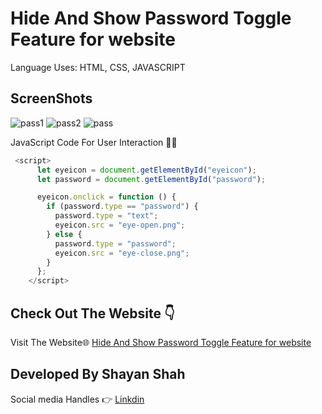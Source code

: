 # Hide And Show Password Toggle Feature for website
Language Uses: HTML, CSS, JAVASCRIPT
## ScreenShots
![pass1](https://github.com/user-attachments/assets/1ef33f44-a126-4061-b3f4-e7bd5d603ea9)
![pass2](https://github.com/user-attachments/assets/e250f1b8-513f-4164-b813-c9f57690a956)
![pass](https://github.com/user-attachments/assets/c35eb9de-2670-4c72-88d3-a2e4f1a40509)

JavaScript Code For User Interaction 👨‍💻
```javascript
 <script>
      let eyeicon = document.getElementById("eyeicon");
      let password = document.getElementById("password");

      eyeicon.onclick = function () {
        if (password.type == "password") {
          password.type = "text";
          eyeicon.src = "eye-open.png";
        } else {
          password.type = "password";
          eyeicon.src = "eye-close.png";
        }
      };
    </script>
```
## Check Out The Website 👇

Visit The Website🌐 [Hide And Show Password Toggle Feature for website](https://shayanshahdeveloper.github.io/Project-6-Password-Show-hide/)

## Developed By Shayan Shah
Social media Handles 👉
[Linkdin](https://www.linkedin.com/in/shayan-shah-b31439296/)


